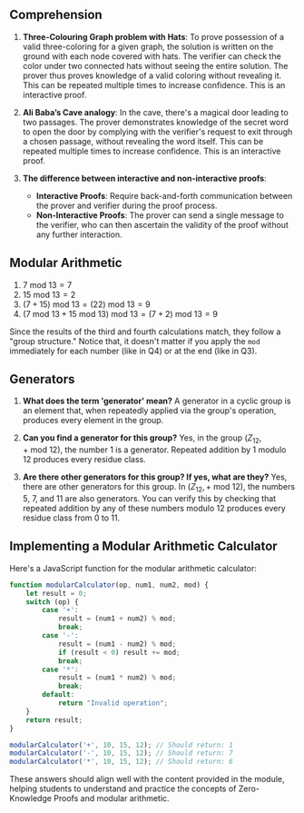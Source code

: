 ## Comprehension

1. **Three-Colouring Graph problem with Hats**: To prove possession of a valid three-coloring for a given graph, the solution is written on the ground with each node covered with hats. The verifier can check the color under two connected hats without seeing the entire solution. The prover thus proves knowledge of a valid coloring without revealing it. This can be repeated multiple times to increase confidence. This is an interactive proof.

2. **Ali Baba’s Cave analogy**: In the cave, there's a magical door leading to two passages. The prover demonstrates knowledge of the secret word to open the door by complying with the verifier's request to exit through a chosen passage, without revealing the word itself. This can be repeated multiple times to increase confidence. This is an interactive proof.

3. **The difference between interactive and non-interactive proofs**:
    - **Interactive Proofs**: Require back-and-forth communication between the prover and verifier during the proof process.
    - **Non-Interactive Proofs**: The prover can send a single message to the verifier, who can then ascertain the validity of the proof without any further interaction.

## Modular Arithmetic

1. $7\ \text{mod}\ 13 = 7$
2. $15\ \text{mod}\ 13 = 2$
3. $(7+15)\ \text{mod}\ 13 = (22)\ \text{mod}\ 13 = 9$
4. $(7\ \text{mod}\ 13 + 15\ \text{mod}\ 13)\ \text{mod}\ 13 = (7+2)\ \text{mod}\ 13 = 9$

Since the results of the third and fourth calculations match, they follow a "group structure." Notice that, it doesn't matter if you apply the `mod` immediately for each number (like in Q4) or at the end (like in Q3).

## Generators

1. **What does the term 'generator' mean?**
   A generator in a cyclic group is an element that, when repeatedly applied via the group's operation, produces every element in the group.

2. **Can you find a generator for this group?**
   Yes, in the group $(Z_{12}, +\ \text{mod}\ 12)$, the number 1 is a generator. Repeated addition by 1 modulo 12 produces every residue class.

3. **Are there other generators for this group? If yes, what are they?**
   Yes, there are other generators for this group. In $(Z_{12}, +\ \text{mod}\ 12)$, the numbers 5, 7, and 11 are also generators. You can verify this by checking that repeated addition by any of these numbers modulo 12 produces every residue class from 0 to 11.

## Implementing a Modular Arithmetic Calculator

Here's a JavaScript function for the modular arithmetic calculator:

```javascript
function modularCalculator(op, num1, num2, mod) {
    let result = 0;
    switch (op) {
        case '+':
            result = (num1 + num2) % mod;
            break;
        case '-':
            result = (num1 - num2) % mod;
            if (result < 0) result += mod;
            break;
        case '*':
            result = (num1 * num2) % mod;
            break;
        default:
            return "Invalid operation";
    }
    return result;
}

modularCalculator('+', 10, 15, 12); // Should return: 1
modularCalculator('-', 10, 15, 12); // Should return: 7
modularCalculator('*', 10, 15, 12); // Should return: 6
```

These answers should align well with the content provided in the module, helping students to understand and practice the concepts of Zero-Knowledge Proofs and modular arithmetic.
